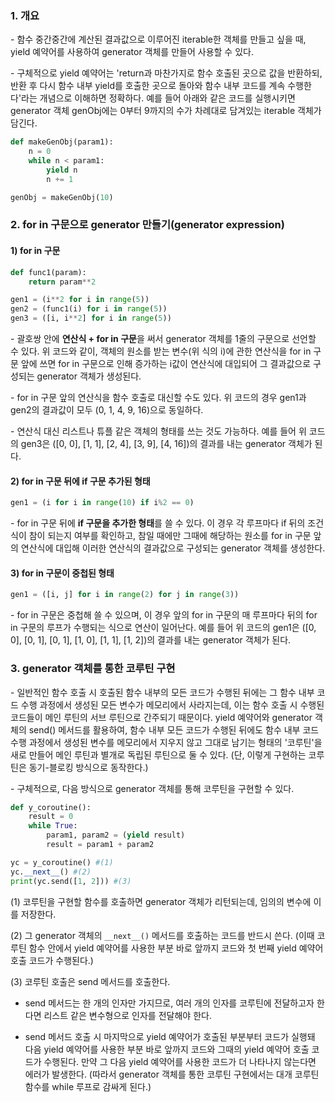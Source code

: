 ### 1. 개요

\- 함수 중간중간에 계산된 결과값으로 이루어진 iterable한 객체를 만들고 싶을 때, yield 예약어를 사용하여 generator 객체를 만들어 사용할 수 있다. 

\- 구체적으로 yield 예약어는 'return과 마찬가지로 함수 호출된 곳으로 값을 반환하되, 반환 후 다시 함수 내부 yield를 호출한 곳으로 돌아와 함수 내부 코드를 계속 수행한다'라는 개념으로 이해하면 정확하다. 예를 들어 아래와 같은 코드를 실행시키면 generator 객체 genObj에는 0부터 9까지의 수가 차례대로 담겨있는 iterable 객체가 담긴다.


```python
def makeGenObj(param1):
    n = 0
    while n < param1:
        yield n
        n += 1

genObj = makeGenObj(10)
```



### 2. for in 구문으로 generator 만들기(generator expression)

#### 1) for in 구문

```python
def func1(param):
    return param**2

gen1 = (i**2 for i in range(5))
gen2 = (func1(i) for i in range(5))
gen3 = ([i, i**2] for i in range(5))
```

\- 괄호쌍 안에 **연산식 + for in 구문**을 써서 generator 객체를 1줄의 구문으로 선언할 수 있다. 위 코드와 같이, 객체의 원소를 받는 변수(위 식의 i)에 관한 연산식을 for in 구문 앞에 쓰면 for in 구문으로 인해 증가하는 i값이 연산식에 대입되어 그 결과값으로 구성되는 generator 객체가 생성된다.

\- for in 구문 앞의 연산식을 함수 호출로 대신할 수도 있다. 위 코드의 경우 gen1과 gen2의 결과값이 모두 (0, 1, 4, 9, 16)으로 동일하다.

\- 연산식 대신 리스트나 튜플 같은 객체의 형태를 쓰는 것도 가능하다. 예를 들어 위 코드의 gen3은 ([0, 0], [1, 1], [2, 4], [3, 9], [4, 16])의 결과를 내는 generator 객체가 된다.


#### 2) for in 구문 뒤에 if 구문 추가된 형태

```python
gen1 = (i for i in range(10) if i%2 == 0)
```

\- for in 구문 뒤에 **if 구문을 추가한 형태**를 쓸 수 있다. 이 경우 각 루프마다 if 뒤의 조건식이 참이 되는지 여부를 확인하고, 참일 때에만 그때에 해당하는 원소를 for in 구문 앞의 연산식에 대입해 이러한 연산식의 결과값으로 구성되는 generator 객체를 생성한다.


#### 3) for in 구문이 중첩된 형태

```python
gen1 = ([i, j] for i in range(2) for j in range(3))
```

\- for in 구문은 중첩해 쓸 수 있으며, 이 경우 앞의 for in 구문의 매 루프마다 뒤의 for in 구문의 루프가 수행되는 식으로 연산이 일어난다. 예를 들어 위 코드의 gen1은 ([0, 0], [0, 1], [0, 1], [1, 0], [1, 1], [1, 2])의 결과를 내는 generator 객체가 된다.



### 3. generator 객체를 통한 코루틴 구현

\- 일반적인 함수 호출 시 호출된 함수 내부의 모든 코드가 수행된 뒤에는 그 함수 내부 코드 수행 과정에서 생성된 모든 변수가 메모리에서 사라지는데, 이는 함수 호출 시 수행된 코드들이 메인 루틴의 서브 루틴으로 간주되기 때문이다. yield 예약어와 generator 객체의 send() 메서드를 활용하여, 함수 내부 모든 코드가 수행된 뒤에도 함수 내부 코드 수행 과정에서 생성된 변수를 메모리에서 지우지 않고 그대로 남기는 형태의 '코루틴'을 새로 만들어 메인 루틴과 별개로 독립된 루틴으로 둘 수 있다. (단, 이렇게 구현하는 코루틴은 동기-블로킹 방식으로 동작한다.)


\- 구체적으로, 다음 방식으로 generator 객체를 통해 코루틴을 구현할 수 있다.

```python
def y_coroutine():
    result = 0
    while True:
        param1, param2 = (yield result)
        result = param1 + param2

yc = y_coroutine() #(1)
yc.__next__() #(2)
print(yc.send([1, 2])) #(3)
```

(1) 코루틴을 구현할 함수를 호출하면 generator 객체가 리턴되는데, 임의의 변수에 이를 저장한다.

(2) 그 generator 객체의 `__next__()` 메서드를 호출하는 코드를 반드시 쓴다. (이때 코루틴 함수 안에서 yield 예약어를 사용한 부분 바로 앞까지 코드와 첫 번째 yield 예약어 호출 코드가 수행된다.)

(3) 코루틴 호출은 send 메서드를 호출한다. 

- send 메서드는 한 개의 인자만 가지므로, 여러 개의 인자를 코루틴에 전달하고자 한다면 리스트 같은 변수형으로 인자를 전달해야 한다.

- send 메서드 호출 시 마지막으로 yield 예약어가 호출된 부분부터 코드가 실행돼 다음 yield 예약어를 사용한 부분 바로 앞까지 코드와 그때의 yield 예약어 호출 코드가 수행된다. 만약 그 다음 yield 예약어를 사용한 코드가 더 나타나지 않는다면 에러가 발생한다. (따라서 generator 객체를 통한 코루틴 구현에서는 대개 코루틴 함수를 while 루프로 감싸게 된다.)